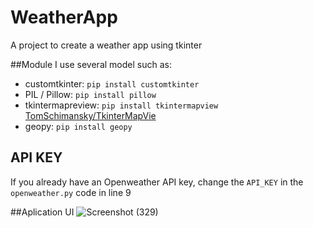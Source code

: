 # WeatherApp
A project to create a weather app using tkinter

##Module
I use several model such as:
* customtkinter: `pip install customtkinter`
* PIL / Pillow: `pip install pillow`
* tkintermapreview: `pip install tkintermapview` [TomSchimansky/TkinterMapVie](https://github.com/TomSchimansky/TkinterMapView)
* geopy: `pip install geopy`

## API KEY
If you already have an Openweather API key, change the `API_KEY` in the `openweather.py` code in line 9

##Aplication UI
![Screenshot (329)](https://github.com/Eleazer85/WeatherApp/assets/72891905/1d4efd17-8a53-41da-9ddf-6355681e4837)
